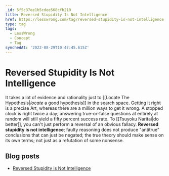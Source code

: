 ```yaml
---
_id: 5f5c37ee1b5cdee568cfb210
title: Reversed Stupidity Is Not Intelligence
href: https://lesswrong.com/tag/reversed-stupidity-is-not-intelligence
type: tag
tags:
  - LessWrong
  - Concept
  - Tag
synchedAt: '2022-08-29T10:47:45.615Z'
---
```

# Reversed Stupidity Is Not Intelligence

It takes a lot of evidence and rationality just to [[Locate The Hypothesis|*locate* a good hypothesis]] in the search space. Getting it right is a precise Art, whereas there are a million ways to get it wrong. A stopped clock is right twice a day; answering true-or-false questions at entirely at random will still yield a fifty percent success rate. To [[Tsuyoku Naritai|do better]], you can't just perform a reversal of an obvious fallacy. **Reversed stupidity is not intelligence**; faulty reasoning does not produce "antitrue" conclusions that can just be negated; the true theory should make sense on its own terms; not just as a refutation of some nonsense.

Blog posts
----------

*   [Reversed Stupidity is Not Intelligence](http://lesswrong.com/lw/lw/reversed_stupidity_is_not_intelligence/)